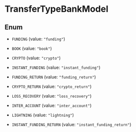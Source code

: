 

# TransferTypeBankModel

## Enum


* `FUNDING` (value: `"funding"`)

* `BOOK` (value: `"book"`)

* `CRYPTO` (value: `"crypto"`)

* `INSTANT_FUNDING` (value: `"instant_funding"`)

* `FUNDING_RETURN` (value: `"funding_return"`)

* `CRYPTO_RETURN` (value: `"crypto_return"`)

* `LOSS_RECOVERY` (value: `"loss_recovery"`)

* `INTER_ACCOUNT` (value: `"inter_account"`)

* `LIGHTNING` (value: `"lightning"`)

* `INSTANT_FUNDING_RETURN` (value: `"instant_funding_return"`)



